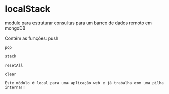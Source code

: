# localStack
module para estruturar consultas para um banco de dados remoto em mongoDB

Contém as funções:
    push
    
    pop
    
    stack
    
    resetAll
    
    clear
    
    Este módulo é local para uma aplicação web e já trabalha com uma pilha interna!!

